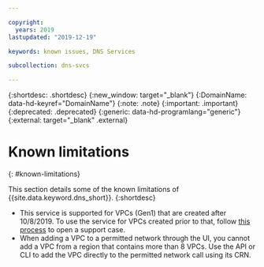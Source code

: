 ```yaml
---

copyright:
  years: 2019
lastupdated: "2019-12-19"

keywords: known issues, DNS Services

subcollection: dns-svcs

---
```


{:shortdesc: .shortdesc}
{:new_window: target="_blank"}
{:DomainName: data-hd-keyref="DomainName"}
{:note: .note}
{:important: .important}
{:deprecated: .deprecated}
{:generic: data-hd-programlang="generic"}
{:external: target="_blank" .external}

# Known limitations
{: #known-limitations}

This section details some of the known limitations of {{site.data.keyword.dns_short}}.
{:shortdesc}

 * This service is supported for VPCs (Gen1) that are created after 10/8/2019. To use the service for VPCs created prior to that, follow [this process](https://www.ibm.com/support/pages/node/1086243) to open a support case.
 * When adding a VPC to a permitted network through the UI, you cannot add a VPC from a region that contains more than 8 VPCs. Use the API or CLI to add the VPC directly to the permitted network call using its CRN.
